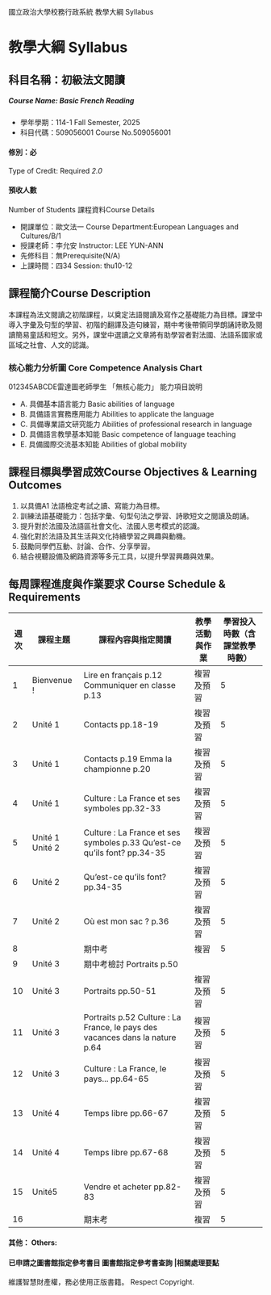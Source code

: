 國立政治大學校務行政系統 教學大綱 Syllabus
# 教學大綱 Syllabus
##  科目名稱：初級法文閱讀
#####  Course Name: Basic French Reading
  * 學年學期：114-1 Fall Semester, 2025 
  * 科目代碼：509056001 Course No.509056001
#### 修別：必
Type of Credit: Required 
_2.0_
#### 預收人數
Number of Students
課程資料Course Details
  * 開課單位：歐文法一 Course Department:European Languages and Cultures/B/1 
  * 授課老師：李允安 Instructor: LEE YUN-ANN 
  * 先修科目：無Prerequisite(N/A)
  * 上課時間：四34 Session: thu10-12
##  課程簡介Course Description
本課程為法文閱讀之初階課程，以奠定法語閱讀及寫作之基礎能力為目標。課堂中導入字彙及句型的學習、初階的翻譯及造句練習，期中考後帶領同學朗誦詩歌及閱讀簡易童話和短文。另外，課堂中選讀之文章將有助學習者對法國、法語系國家或區域之社會、人文的認識。
###  核心能力分析圖 Core Competence Analysis Chart
012345ABCDE雷達圖老師學生
「無核心能力」 
能力項目說明
  * A. 具備基本語言能力 Basic abilities of language
  * B. 具備語言實務應用能力 Abilities to applicate the language
  * C. 具備專業語文研究能力 Abilities of professional research in language
  * D. 具備語言教學基本知能 Basic competence of language teaching
  * E. 具備國際交流基本知能 Abilities of global mobility
##  課程目標與學習成效Course Objectives & Learning Outcomes 
  1. 以具備A1 法語檢定考試之讀、寫能力為目標。
  2. 訓練法語基礎能力：包括字彙、句型句法之學習、詩歌短文之閱讀及朗誦。
  3. 提升對於法國及法語區社會文化、法國人思考模式的認識。
  4. 強化對於法語及其生活與文化持續學習之興趣與動機。
  5. 鼓勵同學們互動、討論、合作、分享學習。
  6. 結合視聽設備及網路資源等多元工具，以提升學習興趣與效果。
##  每周課程進度與作業要求 Course Schedule & Requirements
週次 |  課程主題 |  課程內容與指定閱讀 |  教學活動與作業 |  學習投入時數（含課堂教學時數）  
---|---|---|---|---  
1 |  Bienvenue ! |  Lire en français p.12 Communiquer en classe p.13 |  複習及預習 |  5  
2 |  Unité 1 |  Contacts pp.18-19 |  複習及預習 |  5  
3 |  Unité 1 |  Contacts p.19 Emma la championne p.20 |  複習及預習 |  5  
4 |  Unité 1 |  Culture : La France et ses symboles pp.32-33 |  複習及預習 |  5  
5 |  Unité 1 Unité 2 |  Culture : La France et ses symboles p.33 Qu’est-ce qu’ils font? pp.34-35 |  複習及預習 |  5  
6 |  Unité 2 |  Qu’est-ce qu’ils font? pp.34-35 |  複習及預習 |  5  
7 |  Unité 2 |  Où est mon sac ? p.36 |  複習及預習 |  5  
8 |  |  期中考 |  複習 |  5  
9 |  Unité 3 |  期中考檢討 Portraits p.50 |  |   
10 |  Unité 3 |  Portraits pp.50-51 |  複習及預習 |  5  
11 |  Unité 3 |  Portraits p.52 Culture : La France, le pays des vacances dans la nature p.64 |  複習及預習 |  5  
12 |  Unité 3 |  Culture : La France, le pays... pp.64-65 |  複習及預習 |  5  
13 |  Unité 4 |  Temps libre pp.66-67 |  複習及預習 |  5  
14 |  Unité 4 |  Temps libre pp.67-68 |  複習及預習 |  5  
15 |  Unité5 |  Vendre et acheter pp.82-83 |  複習及預習 |  5  
16 |  |  期末考 |  複習 |  5  
####  其他： Others:
####  已申請之圖書館指定參考書目  圖書館指定參考書查詢 |相關處理要點
維護智慧財產權，務必使用正版書籍。 Respect Copyright.
